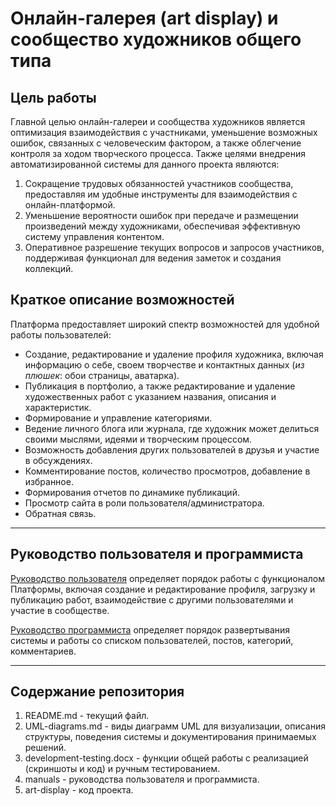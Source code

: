 # Онлайн-галерея (art display) и сообщество художников общего типа

## Цель работы
  Главной целью онлайн-галереи и сообщества художников является оптимизация взаимодействия с участниками, уменьшение возможных ошибок, связанных с человеческим фактором, а также облегчение контроля за ходом творческого процесса. 
Также целями внедрения автоматизированной системы для данного проекта являются:
1. Сокращение трудовых обязанностей участников сообщества, предоставляя им удобные инструменты для взаимодействия с онлайн-платформой.
2. Уменьшение вероятности ошибок при передаче и размещении произведений между художниками, обеспечивая эффективную систему управления контентом.
3. Оперативное разрешение текущих вопросов и запросов участников, поддерживая функционал для ведения заметок и создания коллекций.

 ## Краткое описание возможностей
Платформа предоставляет широкий спектр возможностей для удобной работы пользователей:
- Создание, редактирование и удаление профиля художника, включая информацию о себе, своем творчестве и контактных данных (*из плюшек*: обои страницы, аватарка).
- Публикация в портфолио, а также редактирование и удаление художественных работ с указанием названия, описания и характеристик.
- Формирование и управление категориями.
- Ведение личного блога или журнала, где художник может делиться своими мыслями, идеями и творческим процессом.
- Возможность добавления других пользователей в друзья и участие в обсуждениях.
- Комментирование постов, количество просмотров, добавление в избранное.
- Формирования отчетов по динамике публикаций.
- Просмотр сайта в роли пользователя/администратора.
- Обратная связь.

---
## Руководство пользователя и программиста
[Руководство пользователя](manuals/user_manual.pdf) определяет порядок работы с функционалом Платформы, включая создание и редактирование профиля, загрузку и публикацию работ, взаимодействие с другими пользователями и участие в сообществе.

[Руководство программиста](manuals/programmer_manual.pdf) определяет порядок развертывания системы и работы со списком пользователей, постов, категорий, комментариев.

---
  ## Содержание репозитория

1.	README.md - текущий файл.
2.	UML-diagrams.md - виды диаграмм UML для визуализации, описания структуры, поведения системы и документирования принимаемых решений.
3.	development-testing.docx - функции общей работы с реализацией (скриншоты и код) и ручным тестированием.
4.	manuals - руководства пользователя и программиста.
5.	art-display - код проекта.
